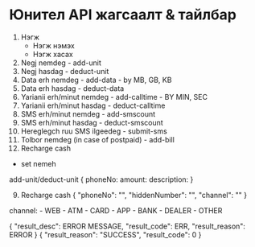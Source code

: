# Юнител API жагсаалт & тайлбар
1. Нэгж 
	* Нэгж нэмэх
	* Нэгж хасах
1. Negj nemdeg - add-unit
2. Negj hasdag - deduct-unit
3. Data erh nemdeg - add-data - by MB, GB, KB
4. Data erh hasdag - deduct-data
5. Yarianii erh/minut nemdeg - add-calltime - BY MIN, SEC
6. Yarianii erh/minut hasdag - deduct-calltime
5. SMS erh/minut nemdeg - add-smscount
6. SMS erh/minut hasdag - deduct-smscount
7. Hereglegch ruu SMS ilgeedeg - submit-sms
8. Tolbor nemdeg (in case of postpaid) - add-bill
9. Recharge cash

+ set nemeh


add-unit/deduct-unit
{
	phoneNo: 
	amount:
	description:
}


9. Recharge cash
{
	"phoneNo": "",
	"hiddenNumber": "",
	"channel": ""
}

channel:
	- WEB
	- ATM
	- CARD
	- APP
	- BANK
	- DEALER
	- OTHER
	
	
{ "result_desc": ERROR MESSAGE, "result_code": ERR, "result_reason": ERROR }
{ "result_reason": "SUCCESS", "result_code": 0 }
